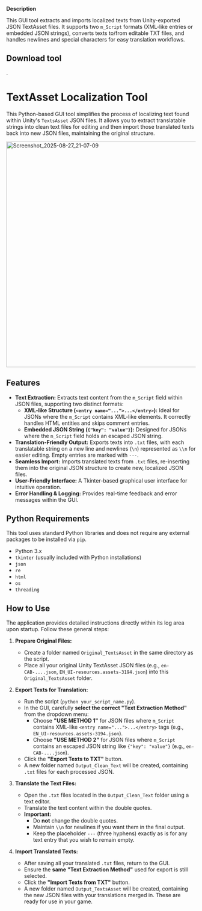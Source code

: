 

**Description**

This GUI tool extracts and imports localized texts from Unity-exported JSON TextAsset files. It supports two `m_Script` formats (XML-like entries or embedded JSON strings), converts texts to/from editable TXT files, and handles newlines and special characters for easy translation workflows.

## Download tool

.

# TextAsset Localization Tool

This Python-based GUI tool simplifies the process of localizing text found within Unity's `TextsAsset` JSON files. It allows you to extract translatable strings into clean text files for editing and then import those translated texts back into new JSON files, maintaining the original structure.

<img width="716" height="600" alt="Screenshot_2025-08-27_21-07-09" src="https://github.com/user-attachments/assets/a979e93e-ef3d-499b-a437-6c7f3bba8fc1" />

## Features

*   **Text Extraction:** Extracts text content from the `m_Script` field within JSON files, supporting two distinct formats:
    *   **XML-like Structure (`<entry name="...">...</entry>`):** Ideal for JSONs where the `m_Script` contains XML-like elements. It correctly handles HTML entities and skips comment entries.
    *   **Embedded JSON String (`{"key": "value"}`):** Designed for JSONs where the `m_Script` field holds an escaped JSON string.
*   **Translation-Friendly Output:** Exports texts into `.txt` files, with each translatable string on a new line and newlines (`\n`) represented as `\\n` for easier editing. Empty entries are marked with `---`.
*   **Seamless Import:** Imports translated texts from `.txt` files, re-inserting them into the original JSON structure to create new, localized JSON files.
*   **User-Friendly Interface:** A Tkinter-based graphical user interface for intuitive operation.
*   **Error Handling & Logging:** Provides real-time feedback and error messages within the GUI.

## Python Requirements

This tool uses standard Python libraries and does not require any external packages to be installed via `pip`.

*   Python 3.x
*   `tkinter` (usually included with Python installations)
*   `json`
*   `re`
*   `html`
*   `os`
*   `threading`

## How to Use

The application provides detailed instructions directly within its log area upon startup. Follow these general steps:

1.  **Prepare Original Files:**
    *   Create a folder named `Original_TextsAsset` in the same directory as the script.
    *   Place all your original Unity TextAsset JSON files (e.g., `en-CAB-....json`, `EN_UI-resources.assets-3194.json`) into this `Original_TextsAsset` folder.

2.  **Export Texts for Translation:**
    *   Run the script (`python your_script_name.py`).
    *   In the GUI, carefully **select the correct "Text Extraction Method"** from the dropdown menu:
        *   Choose **"USE METHOD 1"** for JSON files where `m_Script` contains XML-like `<entry name="...">...</entry>` tags (e.g., `EN_UI-resources.assets-3194.json`).
        *   Choose **"USE METHOD 2"** for JSON files where `m_Script` contains an escaped JSON string like `{"key": "value"}` (e.g., `en-CAB-....json`).
    *   Click the **"Export Texts to TXT"** button.
    *   A new folder named `Output_Clean_Text` will be created, containing `.txt` files for each processed JSON.

3.  **Translate the Text Files:**
    *   Open the `.txt` files located in the `Output_Clean_Text` folder using a text editor.
    *   Translate the text content within the double quotes.
    *   **Important:**
        *   Do **not** change the double quotes.
        *   Maintain `\\n` for newlines if you want them in the final output.
        *   Keep the placeholder `---` (three hyphens) exactly as is for any text entry that you wish to remain empty.

4.  **Import Translated Texts:**
    *   After saving all your translated `.txt` files, return to the GUI.
    *   Ensure the **same "Text Extraction Method"** used for export is still selected.
    *   Click the **"Import Texts from TXT"** button.
    *   A new folder named `Output_TextsAsset` will be created, containing the new JSON files with your translations merged in. These are ready for use in your game.
